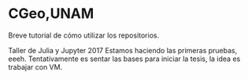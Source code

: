 # CGeo,UNAM
Breve tutorial de cómo utilizar los repositorios.

Taller de Julia y Jupyter 2017
Estamos haciendo las primeras pruebas, eeeh.
Tentativamente es sentar las bases para iniciar la tesis,
la idea es trabajar con VM.
